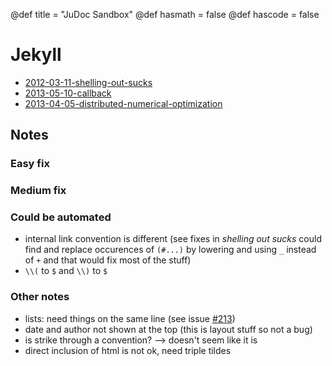 @def title = "JuDoc Sandbox"
@def hasmath = false
@def hascode = false


# Jekyll

* [2012-03-11-shelling-out-sucks](pub/2012-03-11-shelling-out-sucks.html)
* [2013-05-10-callback](pub/2013-05-10-callback.html)
* [2013-04-05-distributed-numerical-optimization](pub/2013-04-05-distributed-numerical-optimization.html)

## Notes

### Easy fix

### Medium fix

### Could be automated

* internal link convention is different (see fixes in _shelling out sucks_ could find and replace occurences of `(#...)` by lowering and using `_` instead of `+` and that would fix most of the stuff)
* `\\(` to `$`  and `\\)` to `$`

### Other notes

* lists: need things on the same line (see issue [#213](https://github.com/tlienart/JuDoc.jl/issues/213))
* date and author not shown at the top (this is layout stuff so not a bug)
* is strike through a convention? --> doesn't seem like it is
* direct inclusion of html is not ok, need triple tildes
